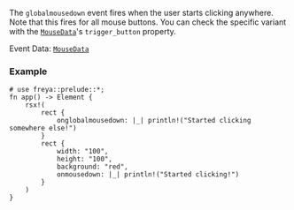The `globalmousedown` event fires when the user starts clicking anywhere. Note
that this fires for all mouse buttons. You can check the specific variant with
the [`MouseData`](crate::events::MouseData)'s `trigger_button` property.

Event Data: [`MouseData`](crate::events::MouseData)

### Example

```rust, no_run
# use freya::prelude::*;
fn app() -> Element {
    rsx!(
        rect {
            onglobalmousedown: |_| println!("Started clicking somewhere else!")
        }
        rect {
            width: "100",
            height: "100",
            background: "red",
            onmousedown: |_| println!("Started clicking!")
        }
    )
}
```
